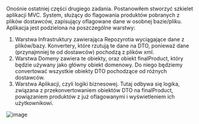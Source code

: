 Onośnie ostatniej części drugiego zadania. Postanowiłem stworzyć szkielet aplikacji MVC. System, służący do flagowania produktów pobranych z plików dostawców, zapisujący oflagowane dane w osobnej bazie/pliku.
Aplikacja jest podzielona na poszczególne warstwy:
1. Warstwa Infrastruktury zawierająca Repozyrotia wyciągające dane z plików/bazy. Konvertery, które rzutują te dane na DTO, ponieważ dane (przynajmniej te od dostawców) pochodzą z plików xml.
2. Warstwa Domeny zawiera te obiekty, oraz obiekt finalProduct, który będzie używany jako główny obiekt domenowy. Do niego będziemy convertować wszystkie obiekty DTO pochodzące od różnych dostawców.
3. Warstwa Aplikacji, czyli logiki biznesowej. Tutaj odbywa się logika, związana z przekonvertowaniem obiektów DTO na finalProduct, powiązaniem produktów z już oflagowanymi i wyświetleniem ich użytkownikowi.

![image](https://github.com/LucasCichon/Mil_Zad_Rek/assets/50384668/b14d119a-0872-48d5-9967-437e41970175)
